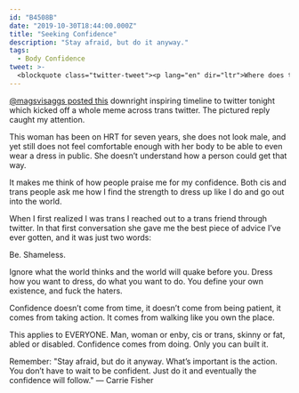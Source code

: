 ```yaml
---
id: "B4508B"
date: "2019-10-30T18:44:00.000Z"
title: "Seeking Confidence"
description: "Stay afraid, but do it anyway."
tags:
  - Body Confidence
tweet: >-
  <blockquote class="twitter-tweet"><p lang="en" dir="ltr">Where does the confidence to dress and present that way come from? I&#39;ve been transitioning for 7 years. How or where does that grow? I&#39;ve been looking for it since the beginning.</p>&mdash; aGhostPumpkin (@ForgetHolidays) <a href="https://twitter.com/ForgetHolidays/status/1189721696930013187?ref_src=twsrc%5Etfw">October 31, 2019</a></blockquote>
---
```

[@magsvisaggs posted this](https://twitter.com/MagsVisaggs/status/1189700135330164737?s=20) downright inspiring timeline to twitter tonight which kicked off a whole meme across trans twitter. The pictured reply caught my attention.

This woman has been on HRT for seven years, she does not look male, and yet still does not feel comfortable enough with her body to be able to even wear a dress in public. She doesn’t understand how a person could get that way.

It makes me think of how people praise me for my confidence. Both cis and trans people ask me how I find the strength to dress up like I do and go out into the world.

When I first realized I was trans I reached out to a trans friend through twitter. In that first conversation she gave me the best piece of advice I’ve ever gotten, and it was just two words:

Be. Shameless.

Ignore what the world thinks and the world will quake before you. Dress how you want to dress, do what you want to do. You define your own existence, and fuck the haters.

Confidence doesn’t come from time, it doesn’t come from being patient, it comes from taking action. It comes from walking like you own the place.

This applies to EVERYONE. Man, woman or enby, cis or trans, skinny or fat, abled or disabled. Confidence comes from doing. Only you can built it.

Remember: "Stay afraid, but do it anyway. What’s important is the action. You don’t have to wait to be confident. Just do it and eventually the confidence will follow." — Carrie Fisher

